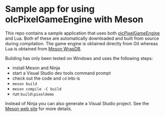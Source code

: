 # Sample app for using olcPixelGameEngine with Meson

This repo contains a sample application that uses both
[olcPixelGameEngine](https://github.com/OneLoneCoder/olcPixelGameEngine)
and Lua. Both ef these are automatically downloaded and built from
source during compilation. The game engine is obtained directly from
Git whereas Lua is obtained from [Meson
WrapDB](https://wrapdb.mesonbuild.com).

Building has only been tested on Windows and uses the following steps:

- install Meson and Ninja
- start a Visual Studio dev tools command prompt
- check out the code and `cd` into is
- `meson build`
- `meson compile -C build`
- run `build\pixeldemo`

Instead of Ninja you can also generate a Visual Studio project. See
the [Meson web site](https://mesonbuild.com) for more details.
